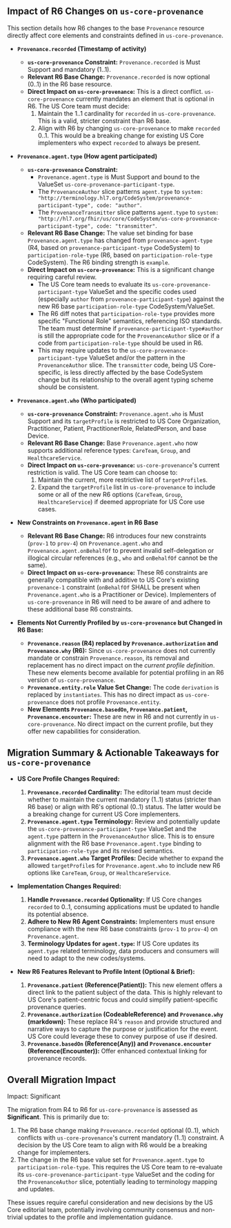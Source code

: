 ## Impact of R6 Changes on `us-core-provenance`

This section details how R6 changes to the base `Provenance` resource directly affect core elements and constraints defined in `us-core-provenance`.

*   **`Provenance.recorded` (Timestamp of activity)**
    *   **`us-core-provenance` Constraint:** `Provenance.recorded` is Must Support and mandatory (1..1).
    *   **Relevant R6 Base Change:** `Provenance.recorded` is now optional (0..1) in the R6 base resource.
    *   **Direct Impact on `us-core-provenance`:** This is a direct conflict. `us-core-provenance` currently mandates an element that is optional in R6. The US Core team must decide:
        1.  Maintain the 1..1 cardinality for `recorded` in `us-core-provenance`. This is a valid, stricter constraint than R6 base.
        2.  Align with R6 by changing `us-core-provenance` to make `recorded` 0..1. This would be a breaking change for existing US Core implementers who expect `recorded` to always be present.

*   **`Provenance.agent.type` (How agent participated)**
    *   **`us-core-provenance` Constraint:**
        *   `Provenance.agent.type` is Must Support and bound to the ValueSet `us-core-provenance-participant-type`.
        *   The `ProvenanceAuthor` slice patterns `agent.type` to `system: "http://terminology.hl7.org/CodeSystem/provenance-participant-type", code: "author"`.
        *   The `ProvenanceTransmitter` slice patterns `agent.type` to `system: "http://hl7.org/fhir/us/core/CodeSystem/us-core-provenance-participant-type", code: "transmitter"`.
    *   **Relevant R6 Base Change:** The value set binding for base `Provenance.agent.type` has changed from `provenance-agent-type` (R4, based on `provenance-participant-type` CodeSystem) to `participation-role-type` (R6, based on `participation-role-type` CodeSystem). The R6 binding strength is `example`.
    *   **Direct Impact on `us-core-provenance`:** This is a significant change requiring careful review.
        *   The US Core team needs to evaluate its `us-core-provenance-participant-type` ValueSet and the specific codes used (especially `author` from `provenance-participant-type`) against the new R6 base `participation-role-type` CodeSystem/ValueSet.
        *   The R6 diff notes that `participation-role-type` provides more specific "Functional Role" semantics, referencing ISO standards. The team must determine if `provenance-participant-type#author` is still the appropriate code for the `ProvenanceAuthor` slice or if a code from `participation-role-type` should be used in R6.
        *   This may require updates to the `us-core-provenance-participant-type` ValueSet and/or the pattern in the `ProvenanceAuthor` slice. The `transmitter` code, being US Core-specific, is less directly affected by the base CodeSystem change but its relationship to the overall agent typing scheme should be consistent.

*   **`Provenance.agent.who` (Who participated)**
    *   **`us-core-provenance` Constraint:** `Provenance.agent.who` is Must Support and its `targetProfile` is restricted to US Core Organization, Practitioner, Patient, PractitionerRole, RelatedPerson, and base Device.
    *   **Relevant R6 Base Change:** Base `Provenance.agent.who` now supports additional reference types: `CareTeam`, `Group`, and `HealthcareService`.
    *   **Direct Impact on `us-core-provenance`:** `us-core-provenance`'s current restriction is valid. The US Core team can choose to:
        1.  Maintain the current, more restrictive list of `targetProfile`s.
        2.  Expand the `targetProfile` list in `us-core-provenance` to include some or all of the new R6 options (`CareTeam`, `Group`, `HealthcareService`) if deemed appropriate for US Core use cases.

*   **New Constraints on `Provenance.agent` in R6 Base**
    *   **Relevant R6 Base Change:** R6 introduces four new constraints (`prov-1` to `prov-4`) on `Provenance.agent.who` and `Provenance.agent.onBehalfOf` to prevent invalid self-delegation or illogical circular references (e.g., `who` and `onBehalfOf` cannot be the same).
    *   **Direct Impact on `us-core-provenance`:** These R6 constraints are generally compatible with and additive to US Core's existing `provenance-1` constraint (`onBehalfOf` SHALL be present when `Provenance.agent.who` is a Practitioner or Device). Implementers of `us-core-provenance` in R6 will need to be aware of and adhere to these additional base R6 constraints.

*   **Elements Not Currently Profiled by `us-core-provenance` but Changed in R6 Base:**
    *   **`Provenance.reason` (R4) replaced by `Provenance.authorization` and `Provenance.why` (R6):** Since `us-core-provenance` does not currently mandate or constrain `Provenance.reason`, its removal and replacement has no direct impact on the *current profile definition*. These new elements become available for potential profiling in an R6 version of `us-core-provenance`.
    *   **`Provenance.entity.role` Value Set Change:** The code `derivation` is replaced by `instantiates`. This has no direct impact as `us-core-provenance` does not profile `Provenance.entity`.
    *   **New Elements `Provenance.basedOn`, `Provenance.patient`, `Provenance.encounter`:** These are new in R6 and not currently in `us-core-provenance`. No direct impact on the current profile, but they offer new capabilities for consideration.

## Migration Summary & Actionable Takeaways for `us-core-provenance`

*   **US Core Profile Changes Required:**
    1.  **`Provenance.recorded` Cardinality:** The editorial team must decide whether to maintain the current mandatory (1..1) status (stricter than R6 base) or align with R6's optional (0..1) status. The latter would be a breaking change for current US Core implementers.
    2.  **`Provenance.agent.type` Terminology:** Review and potentially update the `us-core-provenance-participant-type` ValueSet and the `agent.type` pattern in the `ProvenanceAuthor` slice. This is to ensure alignment with the R6 base `Provenance.agent.type` binding to `participation-role-type` and its revised semantics.
    3.  **`Provenance.agent.who` Target Profiles:** Decide whether to expand the allowed `targetProfile`s for `Provenance.agent.who` to include new R6 options like `CareTeam`, `Group`, or `HealthcareService`.

*   **Implementation Changes Required:**
    1.  **Handle `Provenance.recorded` Optionality:** If US Core changes `recorded` to 0..1, consuming applications must be updated to handle its potential absence.
    2.  **Adhere to New R6 Agent Constraints:** Implementers must ensure compliance with the new R6 base constraints (`prov-1` to `prov-4`) on `Provenance.agent`.
    3.  **Terminology Updates for `agent.type`:** If US Core updates its `agent.type` related terminology, data producers and consumers will need to adapt to the new codes/systems.

*   **New R6 Features Relevant to Profile Intent (Optional & Brief):**
    1.  **`Provenance.patient` (Reference(Patient)):** This new element offers a direct link to the patient subject of the data. This is highly relevant to US Core's patient-centric focus and could simplify patient-specific provenance queries.
    2.  **`Provenance.authorization` (CodeableReference) and `Provenance.why` (markdown):** These replace R4's `reason` and provide structured and narrative ways to capture the purpose or justification for the event. US Core could leverage these to convey purpose of use if desired.
    3.  **`Provenance.basedOn` (Reference(Any)) and `Provenance.encounter` (Reference(Encounter)):** Offer enhanced contextual linking for provenance records.

## Overall Migration Impact
Impact: Significant

The migration from R4 to R6 for `us-core-provenance` is assessed as **Significant**. This is primarily due to:
1.  The R6 base change making `Provenance.recorded` optional (0..1), which conflicts with `us-core-provenance`'s current mandatory (1..1) constraint. A decision by the US Core team to align with R6 would be a breaking change for implementers.
2.  The change in the R6 base value set for `Provenance.agent.type` to `participation-role-type`. This requires the US Core team to re-evaluate its `us-core-provenance-participant-type` ValueSet and the coding for the `ProvenanceAuthor` slice, potentially leading to terminology mapping and updates.

These issues require careful consideration and new decisions by the US Core editorial team, potentially involving community consensus and non-trivial updates to the profile and implementation guidance.